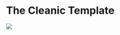 <h1> The Cleanic Template </h1>

<a href="the-cleanic.netlify.app"> <img src="Images/The-Cleanic.png"> </a>
